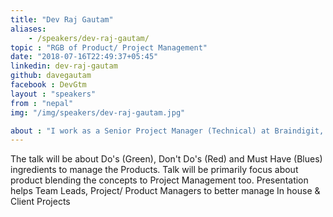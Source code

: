 ```yaml
---
title: "Dev Raj Gautam"
aliases:
    - /speakers/dev-raj-gautam/
topic : "RGB of Product/ Project Management"
date: "2018-07-16T22:49:37+05:45"
linkedin: dev-raj-gautam
github: davegautam
facebook : DevGtm
layout : "speakers"
from : "nepal"
img: "/img/speakers/dev-raj-gautam.jpg"

about : "I work as a Senior Project Manager (Technical) at Braindigit, where I’m focused in designing the architecture of solutions & important technical decisions. I love writing reusable software components for the team and provide mentorship.  I also have been managing products and projects for National & International Clients basically following Agile (Scrum) Methodology."
---
```

The talk will be about Do's (Green), Don't Do's (Red) and Must Have (Blues) ingredients to manage the Products. Talk will be primarily focus about product blending the concepts to Project Management too. Presentation helps Team Leads, Project/ Product Managers to better manage In house & Client Projects
